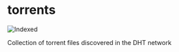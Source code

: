 torrents 
========
![Indexed](https://img.shields.io/badge/indexed-28111-blue)

Collection of torrent files discovered in the DHT network
